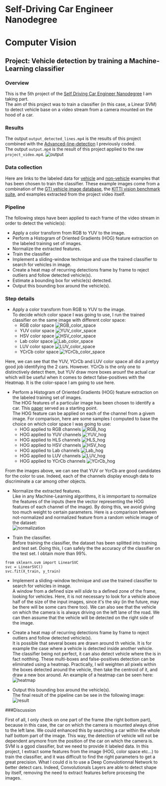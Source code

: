 # Self-Driving Car Engineer Nanodegree
# Computer Vision
## Project: Vehicle detection by training a Machine-Learning classifier

### Overview
This is the 5th project of the <a href="https://www.udacity.com/course/self-driving-car-engineer-nanodegree--nd013">Self Driving Car Engineer Nanodegree</a> I am taking part. <br>
The aim of this project was to train a classifier (in this case, a Linear SVM) to detect vehicle base on a video stream from a camera mounted on the hood of a car. 

### Results
The output `output_detected_lines.mp4` is the results of this project combined with the [Advanced-line-detection](https://github.com/Mornor/CarND-Advanced-Lane-Lines) I previously coded. <br>
The output `output.mp4` is the result of this project applied to the raw `project_video.mp4`. 
![output](output_detected_lines_trimmed.gif)

### Data collection
Here are links to the labeled data for [vehicle](https://s3.amazonaws.com/udacity-sdc/Vehicle_Tracking/vehicles.zip) and [non-vehicle](https://s3.amazonaws.com/udacity-sdc/Vehicle_Tracking/non-vehicles.zip) examples that has been chosen to train the classifier.  These example images come from a combination of the [GTI vehicle image database](http://www.gti.ssr.upm.es/data/Vehicle_database.html), the [KITTI vision benchmark suite](http://www.cvlibs.net/datasets/kitti/), and examples extracted from the project video itself.

### Pipeline
The following steps have been applied to each frame of the video stream in order to detect the vehicle(s):

* Apply a color transform from RGB to YUV to the image.
* Perform a Histogram of Oriented Gradients (HOG) feature extraction on the labeled training set of images.
* Normalize the extracted features. 
* Train the classifier
* Implement a sliding-window technique and use the trained classifier to search for vehicles in image.
* Create a heat map of recurring detections frame by frame to reject outliers and follow detected vehicle(s).
* Estimate a bounding box for vehicle(s) detected.
* Output this bounding box around the vehicle(s).

### Step details

* Apply a color transform from RGB to YUV to the image. <br>
To decide which color space I was going to use, I run the trained classifier on the same image with different color space: <br>
  * RGB color space
![RGB_color_space](./output_images/Detection_RGB_all_hog_channels.png)
  * YUV color space
![YUV_color_space](./output_images/Detection_YUV_all_hog_channels.png)
  * HSV color space
![HSV_color_space](./output_images/Detection_HSV_all_hog_channels.png)
  * Lab color space
![Lab_color_space](./output_images/Detection_Lab_all_hog_channels.png)
  * LUV color space
![LUV_color_space](./output_images/Detection_LUV_all_hog_channels.png)
  * YCrCb color space
![YCrCb_color_space](./output_images/Detection_YCrCb_all_hog_channels.png)


Here, we can see that the YUV, YCrCb and LUV color space all did a pretyy good job identifying the 2 cars. However. YCrCb is the only one to distinctively detect them, but YUV draw more boxes arounf the actual car which will be useful when it comes to detect false-positives with the Heatmap. It is the color-space I am going to use here. 

* Perform a Histogram of Oriented Gradients (HOG) feature extraction on the labeled training set of images. <br>
The HOG features of a particular image has been chosen to identify a car. This [paper](http://lear.inrialpes.fr/people/triggs/pubs/Dalal-cvpr05.pdf) served as a starting point. <br/>
The HOG feature can be applied on each of the channel from a givem image. For comparison, here are some samples I computed to base the choice on which color space I was going to use: <br/>
  * HOG applied to RGB channels
![RGB_hog](./output_images/RGB_channel_hog.png)
  * HOG applied to YUV channels
![YUV_hog](./output_images/YUV_channel_hog.png)
  * HOG applied to HLS channels
![HLS_hog](./output_images/HLS_channel_hog.png)
  * HOG applied to HSV channels
![HSV_hog](./output_images/HSV_channel_hog.png)
  * HOG applied to Lab channels
![Lab_hog](./output_images/Lab_channel_hog.png)
  * HOG applied to LUV channels
![LUV_hog](./output_images/LUV_channel_hog.png)
  * HOG applied to YCrCb channels
![YCrCb_hog](./output_images/YCrCb_channel_hog.png)


From the images above, we can see that YUV or YcrCb are good candidates for the color to use. Indeed, each of the channels display enough data to discriminate a car among other objects.

* Normalize the extracted features. <br>
Like in any Machine-Learning algorithms, it is immportant to normalize the features of the inputs (here the vector representing the HOG features of each channel of the image). By doing this, we avoid giving too much weight to certain parameters. Here is a comparison between not-normalized and normalized feature from a random vehicle image of the dataset: <br/>
![normalization](./output_images/normalize_hog_features.png)

* Train the classifier. <br>
Before training the classifier, the dataset has been splitted into training and test set. Doing this, I can safely the the accuracy of the classifier on the test set. I obtain more than 99%. 
```
from sklearn.svm import LinearSVC
svc = LinearSVC()
svc.fit(X_train, y_train)
```

* Implement a sliding-window technique and use the trained classifier to search for vehicles in image. <br>
A window from a defined size will <i>slide</i> to a defined zone of the frame, looking for vehicles. Here, it is not necessary to look for a vehicle above half of the size of the input images, since it's the sky (in the future, may be there will be some cars there too). We can also see that the vehicle on which the camera is is always driving on the left lane of the road. We can then assume that the vehicle will be detected on the right side of the image. 

* Create a heat map of recurring detections frame by frame to reject outliers and follow detected vehicle(s). <br>
It is possible that several boxes are drawn around th vehicle. It is for example the case where a vehicle is detected inside another vehicle. The classifier being not perfect, it can also detect vehicle where the is in fact notthing. These multi-boxes and false-positives detection can be eliminated using a heatmap. Practically, I will weighten all pixels within the boxes detected around the vehicle, then take the centroid of it, and draw a new box around. An example of a heatmap can be seen here: <br>
![heatmap](./output_images/heatmap.png)

* Output this bounding box around the vehicle(s). <br>
The final result of the pipeline can be see in the following image: 
![result](./output_images/example_draw_boxes.png)


###Discussion

First of all, I only check on one part of the frame (the right bottom part), because in this case, the car on which the camera is mounted always drive to the left lane. We could enhanced this by searching a car within the whole half bottom part of the image. This way, the detection of vehicle will not be dependent anymore from the position of the car on which the camera is. <br>
SVM is a ggod classifier, but we need to provide it labeled data. In this project, I extract some features from the image (HOG, color space etc...) to train the classifier, and it was difficult to find the right parameters to get a great precision. What I could d is to use a Deep Convulotionnal Network to better detect cars. Indeed, Convolutionals Layers are able to detect shape by itself, removing the need to extract features before procesing the images.